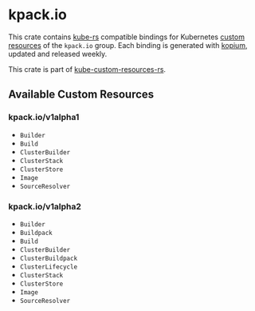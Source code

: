 <!--
SPDX-FileCopyrightText: The kube-custom-resources-rs Authors
SPDX-License-Identifier: 0BSD
 -->

# kpack.io

This crate contains [kube-rs](https://kube.rs/) compatible bindings for Kubernetes [custom resources](https://kubernetes.io/docs/tasks/extend-kubernetes/custom-resources/custom-resource-definitions/) of the `kpack.io` group. Each binding is generated with [kopium](https://github.com/kube-rs/kopium), updated and released weekly.

This crate is part of [kube-custom-resources-rs](https://github.com/metio/kube-custom-resources-rs).

## Available Custom Resources

### kpack.io/v1alpha1
- `Builder`
- `Build`
- `ClusterBuilder`
- `ClusterStack`
- `ClusterStore`
- `Image`
- `SourceResolver`
### kpack.io/v1alpha2
- `Builder`
- `Buildpack`
- `Build`
- `ClusterBuilder`
- `ClusterBuildpack`
- `ClusterLifecycle`
- `ClusterStack`
- `ClusterStore`
- `Image`
- `SourceResolver`
